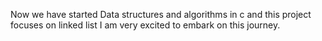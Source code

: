 Now we have started Data structures and algorithms in c and this project focuses on linked list
I am very excited to embark on this journey.
